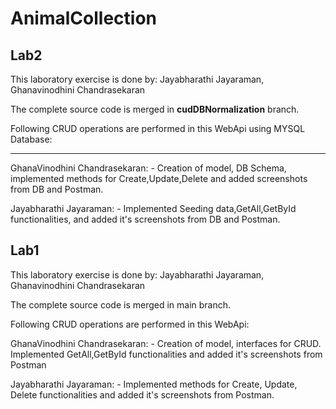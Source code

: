 # AnimalCollection

Lab2
----
This laboratory exercise is done by:
Jayabharathi Jayaraman,
Ghanavinodhini Chandrasekaran

The complete source code is merged in **cudDBNormalization** branch.

Following CRUD operations are performed in this WebApi using MYSQL Database:
***************************************************************************

GhanaVinodhini Chandrasekaran: - Creation of model, DB Schema, implemented methods for Create,Update,Delete and added screenshots from DB and Postman.

Jayabharathi Jayaraman: -  Implemented Seeding data,GetAll,GetById functionalities,  and added it's screenshots from DB and Postman.

Lab1
----
This laboratory exercise is done by:
Jayabharathi Jayaraman,
Ghanavinodhini Chandrasekaran

The complete source code is merged in main branch.

Following CRUD operations are performed in this WebApi:

GhanaVinodhini Chandrasekaran: - Creation of model, interfaces for CRUD. Implemented GetAll,GetById functionalities and added it's screenshots from Postman

Jayabharathi Jayaraman: - Implemented methods for Create, Update, Delete functionalities and added it's screenshots from Postman.
